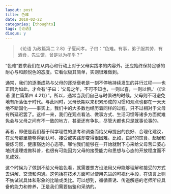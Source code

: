 ```yaml
---
layout: post
title: 色难
date: 2018-02-22
categories: [thoughts]
tags: [论语]
disqus: y
---
```


> 《论语 为政篇第二 2.8》子夏问孝。子曰：“色难。有事，弟子服其劳，有酒食，先生馔，曾是以为孝乎？”

“色难”要求我们在从内心和行动上对于父母实践孝的内容外，还应始终保持足够的耐心与和颜悦色的态度。它看似极其简单，实则很难做到。

通常，我们的逐渐成熟与父母的逐渐衰老是一刻不停地持续发生的并行过程——也正因为如此，才会有“子曰：‘父母之年，不可不知也，一则以喜，一则以惧。’（《论语 里仁篇第四 4.21》）”。所以，通常当我们自己与时俱进的时候，父母则不可避免地有所落伍于时代。与此同时，父母长期以来积累形成的习惯和观点也都在一天天地不断固化——事实上，我们中的大多数也经历着同样的过程，只不过相对于父母有所延迟罢了。这样一来，我们在观点看法、做事方式、生活习惯等诸多方面就难免会与父母之间有不一致的地方，甚至还有争执，尽管大都也只是就事论事的。

再者，即便是我们基于科学理性的思考和调查而给父母提出的良好、合理化建议，在父母那里能够得到认可、接受或实践却变得很困难。比如，良好的饮食、起居和锻炼习惯，健康豁达的心态等。哪怕我们能够在一开始就耐下心来给父母苦口婆心地讲道理或做科普，也很有可能因为父母的接受能力和思想与心态的开放程度而不见成效。

这个时候为了做到不给父母脸色看，就需要想方设法用父母能够理解和接受的方式去讲解、交流和沟通。这包括在技术方面可以使用先进的可视化手段，在语言上则不妨试试具体和形象的比喻或类比。可以想到，循循善诱、传道解惑的老师所应具备的能力和修养，正是我们需要借鉴和采纳的。
